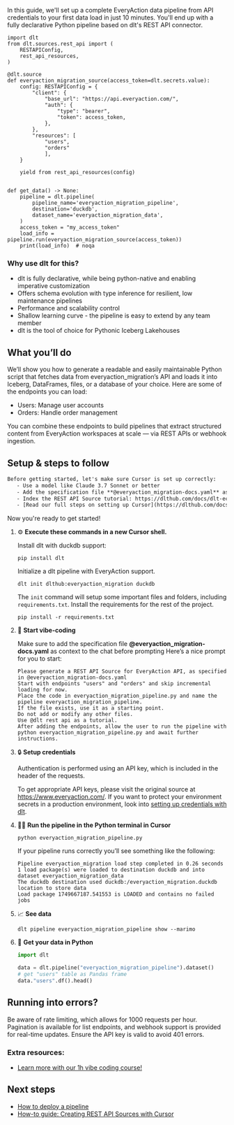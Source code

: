 In this guide, we'll set up a complete EveryAction data pipeline from API credentials to your first data load in just 10 minutes. You'll end up with a fully declarative Python pipeline based on dlt's REST API connector.

```python-outcome
import dlt
from dlt.sources.rest_api import (
    RESTAPIConfig,
    rest_api_resources,
)

@dlt.source
def everyaction_migration_source(access_token=dlt.secrets.value):
    config: RESTAPIConfig = {
        "client": {
            "base_url": "https://api.everyaction.com/",
            "auth": {
                "type": "bearer",
                "token": access_token,
            },
        },
        "resources": [
            "users",
            "orders"
            ],
    }

    yield from rest_api_resources(config)


def get_data() -> None:
    pipeline = dlt.pipeline(
        pipeline_name='everyaction_migration_pipeline',
        destination='duckdb',
        dataset_name='everyaction_migration_data', 
    )
    access_token = "my_access_token"
    load_info = pipeline.run(everyaction_migration_source(access_token))
    print(load_info)  # noqa
```

### Why use dlt for this?

- dlt is fully declarative, while being python-native and enabling imperative customization
- Offers schema evolution with type inference for resilient, low maintenance pipelines
- Performance and scalability control
- Shallow learning curve - the pipeline is easy to extend by any team member
- dlt is the tool of choice for Pythonic Iceberg Lakehouses

## What you’ll do

We’ll show you how to generate a readable and easily maintainable Python script that fetches data from everyaction_migration’s API and loads it into Iceberg, DataFrames, files, or a database of your choice. Here are some of the endpoints you can load:

- Users: Manage user accounts
- Orders: Handle order management

You can combine these endpoints to build pipelines that extract structured content from EveryAction workspaces at scale — via REST APIs or webhook ingestion.

## Setup & steps to follow

```default
Before getting started, let's make sure Cursor is set up correctly:
   - Use a model like Claude 3.7 Sonnet or better
   - Add the specification file **@everyaction_migration-docs.yaml** as context
   - Index the REST API Source tutorial: https://dlthub.com/docs/dlt-ecosystem/verified-sources/rest_api/ and add it to context as **@dlt rest api**
   - [Read our full steps on setting up Cursor](https://dlthub.com/docs/dlt-ecosystem/llm-tooling/cursor-restapi#23-configuring-cursor-with-documentation)
```

Now you're ready to get started! 

1. ⚙️ **Execute these commands in a new Cursor shell.**
    
    Install dlt with duckdb support:
    ```shell
    pip install dlt
    ```

    Initialize a dlt pipeline with EveryAction support.
    ```shell
    dlt init dlthub:everyaction_migration duckdb
    ```

    The `init` command will setup some important files and folders, including `requirements.txt`. Install the requirements for the rest of the project.
    ```shell
    pip install -r requirements.txt
    ```
    
2. 🤠 **Start vibe-coding**
    
    Make sure to add the specification file **@everyaction_migration-docs.yaml** as context to the chat before prompting
    Here’s a nice prompt for you to start: 
    
    ```prompt
    Please generate a REST API Source for EveryAction API, as specified in @everyaction_migration-docs.yaml 
    Start with endpoints "users" and "orders" and skip incremental loading for now. 
    Place the code in everyaction_migration_pipeline.py and name the pipeline everyaction_migration_pipeline. 
    If the file exists, use it as a starting point. 
    Do not add or modify any other files. 
    Use @dlt rest api as a tutorial. 
    After adding the endpoints, allow the user to run the pipeline with python everyaction_migration_pipeline.py and await further instructions.
    ```

    
3. 🔒 **Setup credentials** 
    
    Authentication is performed using an API key, which is included in the header of the requests.
    
    To get appropriate API keys, please visit the original source at https://www.everyaction.com/.
    If you want to protect your environment secrets in a production environment, look into [setting up credentials with dlt](https://dlthub.com/docs/walkthroughs/add_credentials).
    
4. 🏃‍♀️ **Run the pipeline in the Python terminal in Cursor**
    
    ```shell
    python everyaction_migration_pipeline.py
    ```
    
    If your pipeline runs correctly you’ll see something like the following:
    
    ```shell
    Pipeline everyaction_migration load step completed in 0.26 seconds
    1 load package(s) were loaded to destination duckdb and into dataset everyaction_migration_data
    The duckdb destination used duckdb:/everyaction_migration.duckdb location to store data
    Load package 1749667187.541553 is LOADED and contains no failed jobs
    ```
    
5. 📈 **See data**
    
    ```shell
    dlt pipeline everyaction_migration_pipeline show --marimo
    ```
    
6. 🐍 **Get your data in Python**
    
    ```python
    import dlt

   data = dlt.pipeline("everyaction_migration_pipeline").dataset()
   # get "users" table as Pandas frame
   data."users".df().head()
    ```

## Running into errors?

Be aware of rate limiting, which allows for 1000 requests per hour. Pagination is available for list endpoints, and webhook support is provided for real-time updates. Ensure the API key is valid to avoid 401 errors.

### Extra resources:

- [Learn more with our 1h vibe coding course!](https://www.youtube.com/watch?v=GGid70rnJuM)

## Next steps

- [How to deploy a pipeline](https://dlthub.com/docs/walkthroughs/deploy-a-pipeline)
- [How-to guide: Creating REST API Sources with Cursor](https://dlthub.com/docs/dlt-ecosystem/llm-tooling/cursor-restapi)